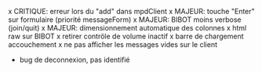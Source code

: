 x CRITIQUE: erreur lors du "add" dans mpdClient
x MAJEUR: touche "Enter" sur formulaire (priorité messageForm)
x MAJEUR: BIBOT moins verbose (join/quit)
x MAJEUR: dimensionnement automatique des colonnes
x html raw sur BIBOT
x retirer contrôle de volume inactif
x barre de chargement accouchement
x ne pas afficher les messages vides sur le client
- bug de deconnexion, pas identifié

